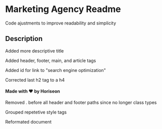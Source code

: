 # Marketing Agency Readme

Code ajustments to improve readability and simplicity 

## Description

Added more descriptive title
<title>Horiseon Marketing Agency</title>

Added header, footer, main, and article tags


Added id for link to "search engine optimization"
<article
        id="search-engine-optimization"
        class="search-engine-optimization"
      >

Corrected last h2 tag to a h4 
<h4>Made with ❤️️ by Horiseon</h4>

Removed . before all header and footer paths since no longer class types


Grouped repetetive style tags


Reformated document 
